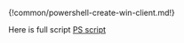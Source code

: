 
{!common/powershell-create-win-client.md!}

Here is full script [PS script](source-code/NF-pwrshell.ps1)
